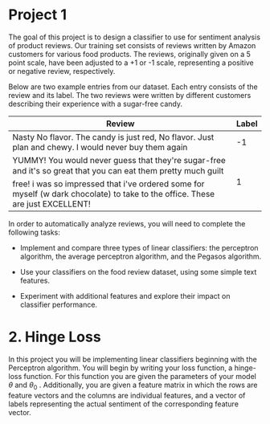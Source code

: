 # Project 1

The goal of this project is to design a classifier to use for sentiment analysis of product reviews. Our training set consists of reviews written by Amazon customers for various food products. The reviews, originally given on a 5 point scale, have been adjusted to a +1 or -1 scale, representing a positive or negative review, respectively. 

Below are two example entries from our dataset. Each entry consists of the review and its label. The two reviews were written by different customers describing their experience with a sugar-free candy.

| Review | Label |
| ------ | ----- |
| Nasty No flavor. The candy is just red, No flavor. Just plan and chewy. I would never buy them again | -1 |
| YUMMY! You would never guess that they're sugar-free and it's so great that you can eat them pretty much guilt free! i was so impressed that i've ordered some for myself (w dark chocolate) to take to the office. These are just EXCELLENT! | 1 |

In order to automatically analyze reviews, you will need to complete the following tasks:

* Implement and compare three types of linear classifiers: the perceptron algorithm, the average perceptron algorithm, and the Pegasos algorithm.

* Use your classifiers on the food review dataset, using some simple text features.

* Experiment with additional features and explore their impact on classifier performance.

# 2. Hinge Loss

In this project you will be implementing linear classifiers beginning with the Perceptron algorithm. You will begin by writing your loss function, a hinge-loss function. For this function you are given the parameters of your model $\theta$ and $\theta_0$ . Additionally, you are given a feature matrix in which the rows are feature vectors and the columns are individual features, and a vector of labels representing the actual sentiment of the corresponding feature vector.